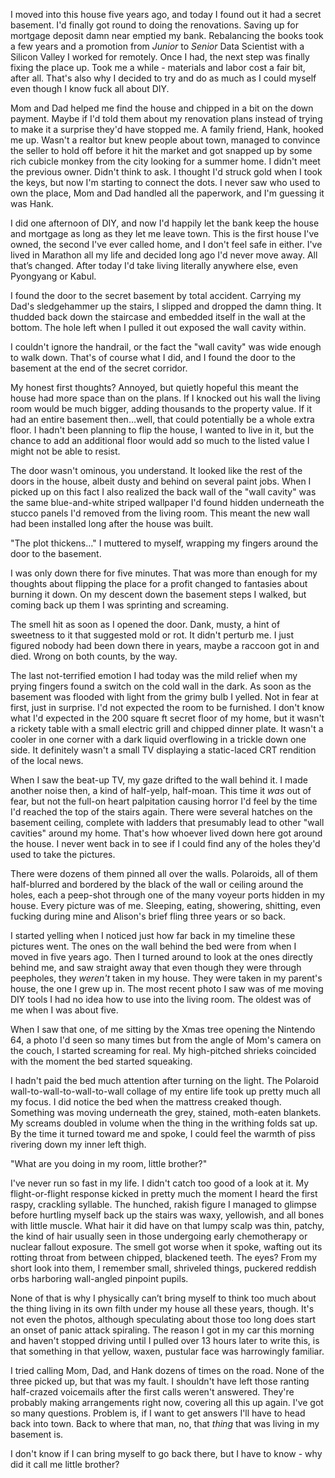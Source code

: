 I moved into this house five years ago, and today I found out it had a secret basement. I'd finally got round to doing the renovations. Saving up for mortgage deposit damn near emptied my bank. Rebalancing the books took a few years and a promotion from *Junior* to *Senior* Data Scientist with a Silicon Valley I worked for remotely. Once I had, the next step was finally fixing the place up. Took me a while - materials and labor cost a fair bit, after all. That's also why I decided to try and do as much as I could myself even though I know fuck all about DIY.

Mom and Dad helped me find the house and chipped in a bit on the down payment. Maybe if I'd told them about my renovation plans instead of trying to make it a surprise they'd have stopped me. A family friend, Hank, hooked me up. Wasn't a realtor but knew people about town, managed to convince the seller to hold off before it hit the market and got snapped up by some rich cubicle monkey from the city looking for a summer home. I didn't meet the previous owner. Didn't think to ask. I thought I'd struck gold when I took the keys, but now I'm starting to connect the dots. I never saw who used to own the place, Mom and Dad handled all the paperwork, and I'm guessing it was Hank.

I did one afternoon of DIY, and now I'd happily let the bank keep the house and mortgage as long as they let me leave town. This is the first house I've owned, the second I've ever called home, and I don't feel safe in either. I've lived in Marathon all my life and decided long ago I'd never move away. All that’s changed. After today I'd take living literally anywhere else, even Pyongyang or Kabul.

I found the door to the secret basement by total accident. Carrying my Dad's sledgehammer up the stairs, I slipped and dropped the damn thing. It thudded back down the staircase and embedded itself in the wall at the bottom. The hole left when I pulled it out exposed the wall cavity within.

I couldn't ignore the handrail, or the fact the "wall cavity" was wide enough to walk down. That's of course what I did, and I found the door to the basement at the end of the secret corridor.

My honest first thoughts? Annoyed, but quietly hopeful this meant the house had more space than on the plans. If I knocked out his wall the living room would be much bigger, adding thousands to the property value. If it had an entire basement then…well, that could potentially be a whole extra floor. I hadn't been planning to flip the house, I wanted to live in it, but the chance to add an additional floor would add so much to the listed value I might not be able to resist.

The door wasn't ominous, you understand. It looked like the rest of the doors in the house, albeit dusty and behind on several paint jobs. When I picked up on this fact I also realized the back wall of the "wall cavity" was the same blue-and-white striped wallpaper I'd found hidden underneath the stucco panels I'd removed from the living room. This meant the new wall had been installed long after the house was built.

"The plot thickens…" I muttered to myself, wrapping my fingers around the door to the basement.

I was only down there for five minutes. That was more than enough for my thoughts about flipping the place for a profit changed to fantasies about burning it down. On my descent down the basement steps I walked, but coming back up them I was sprinting and screaming. 

The smell hit as soon as I opened the door. Dank, musty, a hint of sweetness to it that suggested mold or rot. It didn't perturb me. I just figured nobody had been down there in years, maybe a raccoon got in and died. Wrong on both counts, by the way.

The last not-terrified emotion I had today was the mild relief when my prying fingers found a switch on the cold wall in the dark. As soon as the basement was flooded with light from the grimy bulb I yelled. Not in fear at first, just in surprise. I'd not expected the room to be furnished. I don't know what I'd expected in the 200 square ft secret floor of my home, but it wasn't a rickety table with a small electric grill and chipped dinner plate. It wasn't a cooler in one corner with a dark liquid overflowing in a trickle down one side. It definitely wasn't a small TV displaying a static-laced CRT rendition of the local news.

When I saw the beat-up TV, my gaze drifted to the wall behind it. I made another noise then, a kind of half-yelp, half-moan. This time it *was* out of fear, but not the full-on heart palpitation causing horror I'd feel by the time I'd reached the top of the stairs again. There were several hatches on the basement ceiling, complete with ladders that presumably lead to other "wall cavities" around my home. That's how whoever lived down here got around the house. I never went back in to see if I could find any of the holes they'd used to take the pictures.

There were dozens of them pinned all over the walls. Polaroids, all of them half-blurred and bordered by the black of the wall or ceiling around the holes, each a peep-shot through one of the many voyeur ports hidden in my house. Every picture was of me. Sleeping, eating, showering, shitting, even fucking during mine and Alison's brief fling three years or so back.

I started yelling when I noticed just how far back in my timeline these pictures went. The ones on the wall behind the bed were from when I moved in five years ago. Then I turned around to look at the ones directly behind me, and saw straight away that even though they were through peepholes, they *weren't* taken in my house. They were taken in my parent's house, the one I grew up in. The most recent photo I saw was of me moving DIY tools I had no idea how to use into the living room. The oldest was of me when I was about five.

When I saw that one, of me sitting by the Xmas tree opening the Nintendo 64, a photo I'd seen so many times but from the angle of Mom's camera on the couch, I started screaming for real. My high-pitched shrieks coincided with the moment the bed started squeaking.

I hadn't paid the bed much attention after turning on the light. The Polaroid wall-to-wall-to-wall-to-wall collage of my entire life took up pretty much all my focus. I did notice the bed when the mattress creaked though. Something was moving underneath the grey, stained, moth-eaten blankets. My screams doubled in volume when the thing in the writhing folds sat up. By the time it turned toward me and spoke, I could feel the warmth of piss rivering down my inner left thigh.

"What are you doing in my room, little brother?"

I've never run so fast in my life. I didn't catch too good of a look at it. My flight-or-flight response kicked in pretty much the moment I heard the first raspy, crackling syllable. The hunched, rakish figure I managed to glimpse before hurtling myself back up the stairs was waxy, yellowish, and all bones with little muscle. What hair it did have on that lumpy scalp was thin, patchy, the kind of hair usually seen in those undergoing early chemotherapy or nuclear fallout exposure. The smell got worse when it spoke, wafting out its rotting throat from between chipped, blackened teeth. The eyes? From my short look into them, I remember small, shriveled things, puckered reddish orbs harboring wall-angled pinpoint pupils. 

None of that is why I physically can’t bring myself to think too much about the thing living in its own filth under my house all these years, though. It's not even the photos, although speculating about those too long does start an onset of panic attack spiraling. The reason I got in my car this morning and haven't stopped driving until I pulled over 13 hours later to write this, is that something in that yellow, waxen, pustular face was harrowingly familiar.

I tried calling Mom, Dad, and Hank dozens of times on the road. None of the three picked up, but that was my fault. I shouldn't have left those ranting half-crazed voicemails after the first calls weren't answered. They're probably making arrangements right now, covering all this up again. I've got so many questions. Problem is, if I want to get answers I'll have to head back into town. Back to where that man, no, that *thing* that was living in my basement is.

I don't know if I can bring myself to go back there, but I have to know - why did it call me little brother?